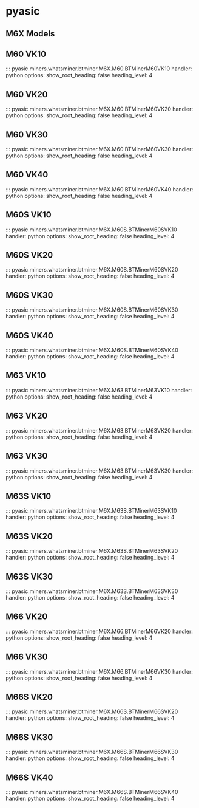 # pyasic
## M6X Models

## M60 VK10
::: pyasic.miners.whatsminer.btminer.M6X.M60.BTMinerM60VK10
    handler: python
    options:
        show_root_heading: false
        heading_level: 4

## M60 VK20
::: pyasic.miners.whatsminer.btminer.M6X.M60.BTMinerM60VK20
    handler: python
    options:
        show_root_heading: false
        heading_level: 4

## M60 VK30
::: pyasic.miners.whatsminer.btminer.M6X.M60.BTMinerM60VK30
    handler: python
    options:
        show_root_heading: false
        heading_level: 4

## M60 VK40
::: pyasic.miners.whatsminer.btminer.M6X.M60.BTMinerM60VK40
    handler: python
    options:
        show_root_heading: false
        heading_level: 4

## M60S VK10
::: pyasic.miners.whatsminer.btminer.M6X.M60S.BTMinerM60SVK10
    handler: python
    options:
        show_root_heading: false
        heading_level: 4

## M60S VK20
::: pyasic.miners.whatsminer.btminer.M6X.M60S.BTMinerM60SVK20
    handler: python
    options:
        show_root_heading: false
        heading_level: 4

## M60S VK30
::: pyasic.miners.whatsminer.btminer.M6X.M60S.BTMinerM60SVK30
    handler: python
    options:
        show_root_heading: false
        heading_level: 4

## M60S VK40
::: pyasic.miners.whatsminer.btminer.M6X.M60S.BTMinerM60SVK40
    handler: python
    options:
        show_root_heading: false
        heading_level: 4

## M63 VK10
::: pyasic.miners.whatsminer.btminer.M6X.M63.BTMinerM63VK10
    handler: python
    options:
        show_root_heading: false
        heading_level: 4

## M63 VK20
::: pyasic.miners.whatsminer.btminer.M6X.M63.BTMinerM63VK20
    handler: python
    options:
        show_root_heading: false
        heading_level: 4

## M63 VK30
::: pyasic.miners.whatsminer.btminer.M6X.M63.BTMinerM63VK30
    handler: python
    options:
        show_root_heading: false
        heading_level: 4

## M63S VK10
::: pyasic.miners.whatsminer.btminer.M6X.M63S.BTMinerM63SVK10
    handler: python
    options:
        show_root_heading: false
        heading_level: 4

## M63S VK20
::: pyasic.miners.whatsminer.btminer.M6X.M63S.BTMinerM63SVK20
    handler: python
    options:
        show_root_heading: false
        heading_level: 4

## M63S VK30
::: pyasic.miners.whatsminer.btminer.M6X.M63S.BTMinerM63SVK30
    handler: python
    options:
        show_root_heading: false
        heading_level: 4

## M66 VK20
::: pyasic.miners.whatsminer.btminer.M6X.M66.BTMinerM66VK20
    handler: python
    options:
        show_root_heading: false
        heading_level: 4

## M66 VK30
::: pyasic.miners.whatsminer.btminer.M6X.M66.BTMinerM66VK30
    handler: python
    options:
        show_root_heading: false
        heading_level: 4

## M66S VK20
::: pyasic.miners.whatsminer.btminer.M6X.M66S.BTMinerM66SVK20
    handler: python
    options:
        show_root_heading: false
        heading_level: 4

## M66S VK30
::: pyasic.miners.whatsminer.btminer.M6X.M66S.BTMinerM66SVK30
    handler: python
    options:
        show_root_heading: false
        heading_level: 4

## M66S VK40
::: pyasic.miners.whatsminer.btminer.M6X.M66S.BTMinerM66SVK40
    handler: python
    options:
        show_root_heading: false
        heading_level: 4

